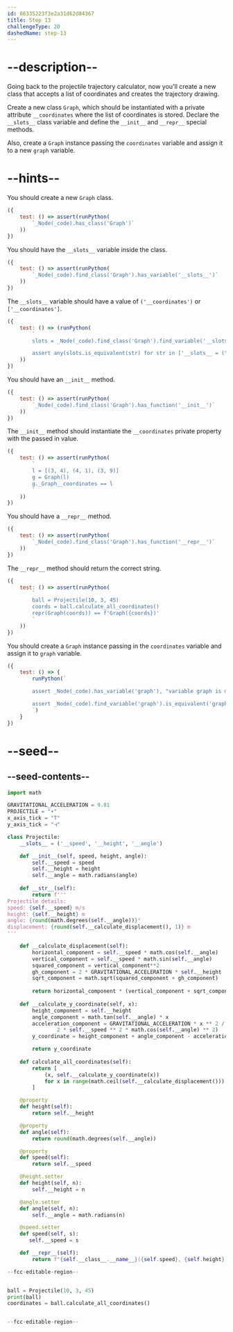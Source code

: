 ```yaml
---
id: 66335223f3e2a31d62d84367
title: Step 13
challengeType: 20
dashedName: step-13
---
```


# --description--

Going back to the projectile trajectory calculator, now you'll create a new class that accepts a list of coordinates and creates the trajectory drawing.

Create a new class `Graph`, which should be instantiated with a private attribute `__coordinates` where the list of coordinates is stored. Declare the `__slots__` class variable and define the  `__init__` and `__repr__` special methods.

Also, create a `Graph` instance passing the `coordinates` variable and assign it to a new `graph` variable.

# --hints--

You should create a new `Graph` class.

```js
({
    test: () => assert(runPython(
        `_Node(_code).has_class('Graph')`
    ))
})
```

You should have the `__slots__` variable inside the class.

```js
({
    test: () => assert(runPython(
        `_Node(_code).find_class('Graph').has_variable('__slots__')`
    ))
})
```

The `__slots__` variable should have a value of `('__coordinates')` or `['__coordinates']`.

```js
({
    test: () => (runPython(
        `
        slots = _Node(_code).find_class('Graph').find_variable('__slots__')

        assert any(slots.is_equivalent(str) for str in ['__slots__ = ("__coordinates")', '__slots__ = ["__coordinates"]'])`
    ))
})
```

You should have an `__init__` method.

```js
({
    test: () => assert(runPython(
        `_Node(_code).find_class('Graph').has_function('__init__')`
    ))
})
```

The `__init__` method should instantiate the `__coordinates` private property with the passed in value.

```js
({
    test: () => assert(runPython(
        `
        l = [(3, 4), (4, 1), (3, 9)]
        g = Graph(l)
        g._Graph__coordinates == l
        `
    ))
})
```

You should have a `__repr__` method.

```js
({
    test: () => assert(runPython(
        `_Node(_code).find_class('Graph').has_function('__repr__')`
    ))
})
```

The `__repr__` method should return the correct string.

```js
({
    test: () => assert(runPython(
        `
        ball = Projectile(10, 3, 45)
        coords = ball.calculate_all_coordinates()
        repr(Graph(coords)) == f'Graph({coords})'
        `
    ))
})
```

You should create a `Graph` instance passing in the `coordinates` variable and assign it to `graph` variable.

```js
({
    test: () => {
        runPython(`

        assert _Node(_code).has_variable('graph'), "variable graph is missing"

        assert _Node(_code).find_variable('graph').is_equivalent('graph = Graph(coordinates)'), "assignment to graph is wrong"
        `)
    }
})
```

# --seed--

## --seed-contents--

```py
import math

GRAVITATIONAL_ACCELERATION = 9.81
PROJECTILE = "∙"
x_axis_tick = "T"
y_axis_tick = "⊣"

class Projectile:
    __slots__ = ('__speed', '__height', '__angle')

    def __init__(self, speed, height, angle):
        self.__speed = speed
        self.__height = height
        self.__angle = math.radians(angle)
        
    def __str__(self):
        return f'''
Projectile details:
speed: {self.__speed} m/s
height: {self.__height} m
angle: {round(math.degrees(self.__angle))}°
displacement: {round(self.__calculate_displacement(), 1)} m
'''

    def __calculate_displacement(self):
        horizontal_component = self.__speed * math.cos(self.__angle)
        vertical_component = self.__speed * math.sin(self.__angle)
        squared_component = vertical_component**2
        gh_component = 2 * GRAVITATIONAL_ACCELERATION * self.__height
        sqrt_component = math.sqrt(squared_component + gh_component)
        
        return horizontal_component * (vertical_component + sqrt_component) / GRAVITATIONAL_ACCELERATION
        
    def __calculate_y_coordinate(self, x):
        height_component = self.__height
        angle_component = math.tan(self.__angle) * x
        acceleration_component = GRAVITATIONAL_ACCELERATION * x ** 2 / (
                2 * self.__speed ** 2 * math.cos(self.__angle) ** 2)
        y_coordinate = height_component + angle_component - acceleration_component

        return y_coordinate
    
    def calculate_all_coordinates(self):
        return [
            (x, self.__calculate_y_coordinate(x))
            for x in range(math.ceil(self.__calculate_displacement()))
        ]

    @property
    def height(self):
        return self.__height

    @property
    def angle(self):
        return round(math.degrees(self.__angle))

    @property
    def speed(self):
        return self.__speed

    @height.setter
    def height(self, n):
        self.__height = n

    @angle.setter
    def angle(self, n):
        self.__angle = math.radians(n)

    @speed.setter
    def speed(self, s):
       self.__speed = s

    def __repr__(self):
        return f"{self.__class__.__name__}({self.speed}, {self.height}, {self.angle})"

--fcc-editable-region--


ball = Projectile(10, 3, 45)
print(ball)
coordinates = ball.calculate_all_coordinates()


--fcc-editable-region-- 
```
